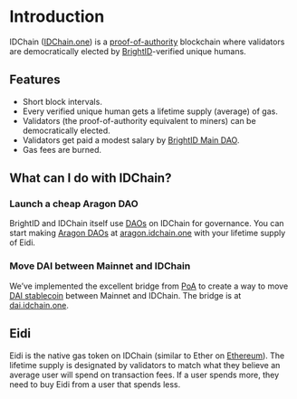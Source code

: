 # Introduction

IDChain ([IDChain.one](https://explorer.idchain.one)) is a [proof-of-authority](https://en.wikipedia.org/wiki/Proof\_of\_authority) blockchain where validators are democratically elected by [BrightID](https://www.brightid.org)-verified unique humans.

## Features

* Short block intervals.
* Every verified unique human gets a lifetime supply (average) of gas.
* Validators (the proof-of-authority equivalent to miners) can be democratically elected.
* Validators get paid a modest salary by [BrightID Main DAO](https://github.com/BrightID/BrightID-Constitution).
* Gas fees are burned.

## What can I do with IDChain?

### Launch a cheap Aragon DAO <a href="#64bd" id="64bd"></a>

BrightID and IDChain itself use [DAOs](https://blockchainhub.net/dao-decentralized-autonomous-organization/) on IDChain for governance. You can start making [Aragon DAOs](https://aragon.idchain.one/#/) at [aragon.idchain.one](https://aragon.idchain.one/) with your lifetime supply of Eidi.

### Move DAI between Mainnet and IDChain <a href="#7a70" id="7a70"></a>

We’ve implemented the excellent bridge from [PoA](https://bridge.poa.net/) to create a way to move [DAI stablecoin](https://makerdao.com/en/) between Mainnet and IDChain. The bridge is at [dai.idchain.one](https://dai.idchain.one/).

## **Eidi**

Eidi is the native gas token on IDChain (similar to Ether on [Ethereum](https://ethereum.org/)). The lifetime supply is designated by validators to match what they believe an average user will spend on transaction fees. If a user spends more, they need to buy Eidi from a user that spends less.
